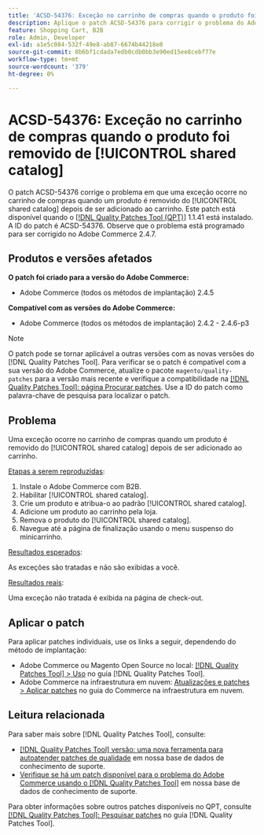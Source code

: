 ```yaml
---
title: 'ACSD-54376: Exceção no carrinho de compras quando o produto foi removido de [!UICONTROL shared catalog]'
description: Aplique o patch ACSD-54376 para corrigir o problema do Adobe Commerce em que uma exceção ocorre no carrinho de compras quando um produto é removido do [!UICONTROL shared catalog] após ser adicionado ao carrinho.
feature: Shopping Cart, B2B
role: Admin, Developer
exl-id: a1e5c084-532f-49e8-ab87-6674b44218e8
source-git-commit: 8b6bf1cdada7edb0cdb0bb3e90ed15ee8cebf77e
workflow-type: tm+mt
source-wordcount: '379'
ht-degree: 0%

---
```


# ACSD-54376: Exceção no carrinho de compras quando o produto foi removido de [!UICONTROL shared catalog]

O patch ACSD-54376 corrige o problema em que uma exceção ocorre no carrinho de compras quando um produto é removido do [!UICONTROL shared catalog] depois de ser adicionado ao carrinho. Este patch está disponível quando o [[!DNL Quality Patches Tool (QPT)]](/help/announcements/adobe-commerce-announcements/magento-quality-patches-released-new-tool-to-self-serve-quality-patches.md) 1.1.41 está instalado. A ID do patch é ACSD-54376. Observe que o problema está programado para ser corrigido no Adobe Commerce 2.4.7.

## Produtos e versões afetados

**O patch foi criado para a versão do Adobe Commerce:**

* Adobe Commerce (todos os métodos de implantação) 2.4.5

**Compatível com as versões do Adobe Commerce:**

* Adobe Commerce (todos os métodos de implantação) 2.4.2 - 2.4.6-p3

>[!NOTE]
>
>O patch pode se tornar aplicável a outras versões com as novas versões do [!DNL Quality Patches Tool]. Para verificar se o patch é compatível com a sua versão do Adobe Commerce, atualize o pacote `magento/quality-patches` para a versão mais recente e verifique a compatibilidade na [[!DNL Quality Patches Tool]: página Procurar patches](https://experienceleague.adobe.com/tools/commerce-quality-patches/index.html). Use a ID do patch como palavra-chave de pesquisa para localizar o patch.

## Problema

Uma exceção ocorre no carrinho de compras quando um produto é removido do [!UICONTROL shared catalog] depois de ser adicionado ao carrinho.

<u>Etapas a serem reproduzidas</u>:

1. Instale o Adobe Commerce com B2B.
1. Habilitar [!UICONTROL shared catalog].
1. Crie um produto e atribua-o ao padrão [!UICONTROL shared catalog].
1. Adicione um produto ao carrinho pela loja.
1. Remova o produto do [!UICONTROL shared catalog].
1. Navegue até a página de finalização usando o menu suspenso do minicarrinho.

<u>Resultados esperados</u>:

As exceções são tratadas e não são exibidas a você.

<u>Resultados reais</u>:

Uma exceção não tratada é exibida na página de check-out.

## Aplicar o patch

Para aplicar patches individuais, use os links a seguir, dependendo do método de implantação:

* Adobe Commerce ou Magento Open Source no local: [[!DNL Quality Patches Tool] > Uso](https://experienceleague.adobe.com/docs/commerce-operations/tools/quality-patches-tool/usage.html) no guia [!DNL Quality Patches Tool].
* Adobe Commerce na infraestrutura em nuvem: [Atualizações e patches > Aplicar patches](https://experienceleague.adobe.com/docs/commerce-cloud-service/user-guide/develop/upgrade/apply-patches.html) no guia do Commerce na infraestrutura em nuvem.

## Leitura relacionada

Para saber mais sobre [!DNL Quality Patches Tool], consulte:

* [[!DNL Quality Patches Tool] versão: uma nova ferramenta para autoatender patches de qualidade](/help/announcements/adobe-commerce-announcements/magento-quality-patches-released-new-tool-to-self-serve-quality-patches.md) em nossa base de dados de conhecimento de suporte.
* [Verifique se há um patch disponível para o problema do Adobe Commerce usando o [!DNL Quality Patches Tool]](/help/support-tools/patches-available-in-qpt-tool/check-patch-for-magento-issue-with-magento-quality-patches.md) em nossa base de dados de conhecimento de suporte.

Para obter informações sobre outros patches disponíveis no QPT, consulte [[!DNL Quality Patches Tool]: Pesquisar patches](https://experienceleague.adobe.com/tools/commerce-quality-patches/index.html) no guia [!DNL Quality Patches Tool].
